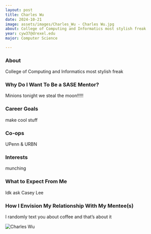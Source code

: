 ```yaml
---
layout: post
title: Charles Wu 
date: 2024-10-21
image: assets/images/Charles_Wu - Charles Wu.jpg
about: College of Computing and Informatics most stylish freak 
year: cyw37@drexel.edu
major: Computer Science 

---
```


### About

College of Computing and Informatics most stylish freak 

### Why Do I Want To Be a SASE Mentor?

Minions tonight we steal the moon!!!!!

### Career Goals

make cool stuff

### Co-ops

UPenn & URBN

### Interests

munching

### What to Expect From Me

Idk ask Casey Lee 

### How I Envision My Relationship With My Mentee(s) 

I randomly text you about coffee and that’s about it 

<div class="text-center my-5">
    <img src="https://sase-drexel.github.io/mentorship-2024/assets/images/Charles_Wu - Charles Wu.jpg" alt="Charles Wu" class="rounded post-img" />
</div>
